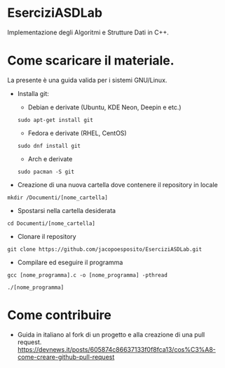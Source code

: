 # EserciziASDLab
 Implementazione degli Algoritmi e Strutture Dati in C++.

# Come scaricare il materiale.
La presente è una guida valida per i sistemi GNU/Linux.

* Installa git:
  * Debian e derivate (Ubuntu, KDE Neon, Deepin e etc.)
  ```console
  sudo apt-get install git
  ```
  * Fedora e derivate (RHEL, CentOS)
  ```console
  sudo dnf install git
  ```
  * Arch e derivate
  ```console
  sudo pacman -S git
  ```

* Creazione di una nuova cartella dove contenere il repository in locale
```console
mkdir /Documenti/[nome_cartella]
```

* Spostarsi nella cartella desiderata
```console
cd Documenti/[nome_cartella]
```
* Clonare il repository
```console
git clone https://github.com/jacopoesposito/EserciziASDLab.git
```
* Compilare ed eseguire il programma
```console
gcc [nome_programma].c -o [nome_programma] -pthread

./[nome_programma]
```

# Come contribuire

* Guida in italiano al fork di un progetto e alla creazione di una pull request.
https://devnews.it/posts/605874c86637133f0f8fca13/cos%C3%A8-come-creare-github-pull-request
